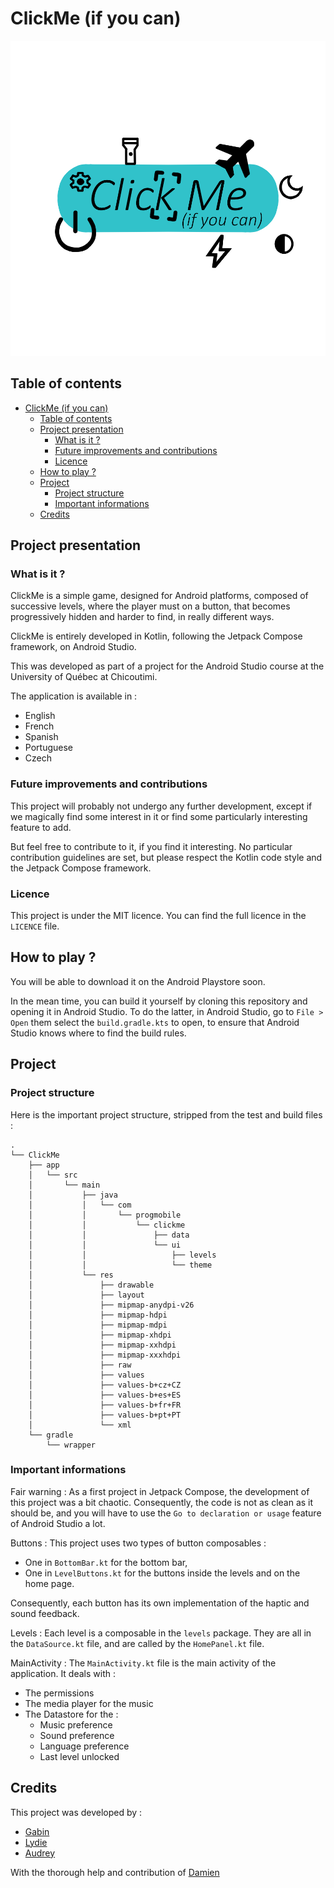# ClickMe (if you can)

![ClickMe logo](./res/ClickMe.png)

## Table of contents

- [ClickMe (if you can)](#clickme-if-you-can)
  - [Table of contents](#table-of-contents)
  - [Project presentation](#project-presentation)
    - [What is it ?](#what-is-it-)
    - [Future improvements and contributions](#future-improvements-and-contributions)
    - [Licence](#licence)
  - [How to play ?](#how-to-play-)
  - [Project](#project)
    - [Project structure](#project-structure)
    - [Important informations](#important-informations)
  - [Credits](#credits)


## Project presentation

### What is it ?

ClickMe is a simple game, designed for Android platforms, composed of successive levels, where the player must on a button, that becomes progressively hidden and harder to find, in really different ways.

ClickMe is entirely developed in Kotlin, following the Jetpack Compose framework, on Android Studio.

This was developed as part of a project for the Android Studio course at the University of Québec at Chicoutimi.

The application is available in :

- English
- French
- Spanish
- Portuguese
- Czech

### Future improvements and contributions

This project will probably not undergo any further development, except if we magically find some interest in it or find some particularly interesting feature to add. 

But feel free to contribute to it, if you find it interesting. No particular contribution guidelines are set, but please respect the Kotlin code style and the Jetpack Compose framework.

### Licence

This project is under the MIT licence. You can find the full licence in the `LICENCE` file.

## How to play ?

You will be able to download it on the Android Playstore soon.

In the mean time, you can build it yourself by cloning this repository and opening it in Android Studio. To do the latter, in Android Studio, go to `File > Open` them select the `build.gradle.kts` to open, to ensure that Android Studio knows where to find the build rules.

## Project 

### Project structure

Here is the important project structure, stripped from the test and build files :

```
.
└── ClickMe
    ├── app
    │   └── src
    │       └── main
    │           ├── java
    │           │   └── com
    │           │       └── progmobile
    │           │           └── clickme
    │           │               ├── data
    │           │               └── ui
    │           │                   ├── levels
    │           │                   └── theme
    │           └── res
    │               ├── drawable
    │               ├── layout
    │               ├── mipmap-anydpi-v26
    │               ├── mipmap-hdpi
    │               ├── mipmap-mdpi
    │               ├── mipmap-xhdpi
    │               ├── mipmap-xxhdpi
    │               ├── mipmap-xxxhdpi
    │               ├── raw
    │               ├── values
    │               ├── values-b+cz+CZ
    │               ├── values-b+es+ES
    │               ├── values-b+fr+FR
    │               ├── values-b+pt+PT
    │               └── xml
    └── gradle
        └── wrapper
```

### Important informations

Fair warning : As a first project in Jetpack Compose, the development of this project was a bit chaotic. Consequently, the code is not as clean as it should be, and you will have to use the `Go to declaration or usage` feature of Android Studio a lot.

Buttons : This project uses two types of button composables :

- One in `BottomBar.kt` for the bottom bar,
- One in `LevelButtons.kt` for the buttons inside the levels and on the home page.

Consequently, each button has its own implementation of the haptic and sound feedback.

Levels : Each level is a composable in the `levels` package. They are all in the `DataSource.kt` file, and are called by the `HomePanel.kt` file.

MainActivity : The `MainActivity.kt` file is the main activity of the application. It deals with :

- The permissions
- The media player for the music
- The Datastore for the :
  - Music preference
  - Sound preference
  - Language preference
  - Last level unlocked

## Credits

This project was developed by :

- [Gabin](https://github.com/LittleBangTheory)
- [Lydie](https://github.com/lys-08)
- [Audrey](https://github.com/Sherlock-AS)

With the thorough help and contribution of [Damien](https://github.com/makowildcat)
